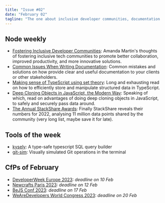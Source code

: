 ```yaml
---
title: "Issue #02"
date: "February 02"
tagline: "The one about inclusive developer communities, documentation mistakes, and TypeScript data manipulation"
---
```


## Node weekly

- [Fostering Inclusive Developer Communities](https://dub.sh/uXpaLO7): Amanda Martin's thoughts of fostering inclusive tech communities to promote better collaboration, improved productivity, and more innovative solutions.
- [Common Issues When Writing Documentation](https://dub.sh/Lhjpykc): Common mistakes and solutions on how provide clear and useful documentation to your clients or other stakeholders.
- [Making sense of TypeScript using set theory](https://dub.sh/wvIiwH9): Long and exhausting read on how to efficiently store and manipulate structured data in TypeScript.
- [Deep Cloning Objects in JavaScript, the Modern Way](https://dub.sh/Ve42NNI): Speaking of which, read on advantages of doing deep cloning objects in JavaScript, to safely and securely pass data around.
- [The Annual StackShare Awards](https://dub.sh/0A7AGab): Finally StackShare reveals their numbers for 2022, analysing 11 million data points shared by the community (very long list, maybe save it for late).

## Tools of the week

- [kysely](https://dub.sh/gpH1vKv): A type-safe typescript SQL query builder
- [git-sim](https://dub.sh/XH72BOY): Visually simulated Git operations in the terminal

## CfPs of February

- [DeveloperWeek Europe 2023](https://dub.sh/ZK0o3JE): *deadline on 10 Feb*
- [Newcrafts Paris 2023](https://dub.sh/ff7jCJw): *deadline on 12 Feb*
- [BeJS Conf 2023](https://dub.sh/rAcr0O8): *deadline on 17 Feb*
- [WeAreDevelopers World Congress 2023](https://dub.sh/y7LCLZx): *deadline on 20 Feb*
